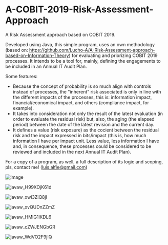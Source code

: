 # A-COBIT-2019-Risk-Assessment-Approach
A Risk Assessment approach based on COBIT 2019.

Developed using Java, this simple program, uses an own methodology (based on: https://github.com/Lucho-A/A-Risk-Assessment-approach-based-on-Information-Theory) for evaluating and priorizing COBIT 2019 processes. It intends to be a tool for, mainly, defining the engagements to be included in an Annual IT Audit Plan.

Some features:
- Because the concept of probability is so much align with controls instead of processes, the "inherent" risk associated is only in line with the different impacts of the processes, this is: information impact, financial/economical impact, and others (compliance impact, for example).
- It takes into consideration not only the result of the latest evaluation (in order to evaluate the residual risk) but, also, the aging (the elapsed period) between the date of the latest revision and the current day.
- It defines a value (risk exposure) as the cocient between the residual risk and the impact expressed in bits/impact (this is, how much information I have per impact unit. Less value, less information I have and, in consequence, these processes could be considered to be reviewed and included in the next Annual IT Audit Plan).

For a copy of a program, as well, a full description of its logic and scoping, pls, contact me! (luis.alfie@gmail.com)

![image](https://user-images.githubusercontent.com/40904281/149053255-35c88746-5628-4526-80d7-e216679ad86f.png)

![javaw_H99XOjK61d](https://user-images.githubusercontent.com/40904281/149053308-615608c6-48c0-4a07-a557-037fdcf919f1.png)

![javaw_xwi3ZiQ8jl](https://user-images.githubusercontent.com/40904281/149053363-89b8c58b-ea46-482f-a1ca-001d1447efee.png)

![javaw_xvQUDnZZmZ](https://user-images.githubusercontent.com/40904281/149053415-edb90768-55df-4c70-a82b-a42c113edfb3.png)

![javaw_HMIG1lKDL6](https://user-images.githubusercontent.com/40904281/149053444-1cdffb6c-e51b-403e-a79a-718c5b0f2043.png)

![javaw_cZWJENGbGR](https://user-images.githubusercontent.com/40904281/149053489-77d870a7-748b-4e59-b80c-eb236edf3298.png)

![javaw_WdVO2F9jIQ](https://user-images.githubusercontent.com/40904281/149053526-eb8aa718-83a1-47c0-b5c1-8b67eeec4c27.png)



















